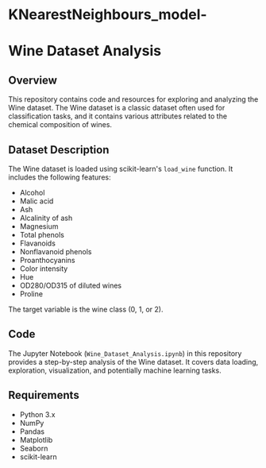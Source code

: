 # KNearestNeighbours_model-
# Wine Dataset Analysis

## Overview

This repository contains code and resources for exploring and analyzing the Wine dataset. The Wine dataset is a classic dataset often used for classification tasks, and it contains various attributes related to the chemical composition of wines.

## Dataset Description

The Wine dataset is loaded using scikit-learn's `load_wine` function. It includes the following features:

- Alcohol
- Malic acid
- Ash
- Alcalinity of ash
- Magnesium
- Total phenols
- Flavanoids
- Nonflavanoid phenols
- Proanthocyanins
- Color intensity
- Hue
- OD280/OD315 of diluted wines
- Proline

The target variable is the wine class (0, 1, or 2).

## Code

The Jupyter Notebook (`Wine_Dataset_Analysis.ipynb`) in this repository provides a step-by-step analysis of the Wine dataset. It covers data loading, exploration, visualization, and potentially machine learning tasks.

## Requirements

- Python 3.x
- NumPy
- Pandas
- Matplotlib
- Seaborn
- scikit-learn
